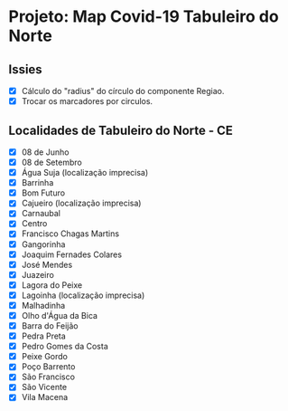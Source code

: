 # Projeto: Map Covid-19 Tabuleiro do Norte

## Issies

- [x] Cálculo do "radius" do círculo do componente Regiao.
- [x] Trocar os marcadores por circulos.

## Localidades de Tabuleiro do Norte - CE

- [x] 08 de Junho
- [x] 08 de Setembro
- [x] Água Suja (localização imprecisa)
- [x] Barrinha
- [x] Bom Futuro
- [x] Cajueiro (localização imprecisa)
- [x] Carnaubal
- [x] Centro
- [x] Francisco Chagas Martins
- [x] Gangorinha
- [x] Joaquim Fernades Colares
- [x] José Mendes
- [x] Juazeiro
- [x] Lagora do Peixe
- [x] Lagoinha (localização imprecisa)
- [x] Malhadinha
- [x] Olho d'Água da Bica
- [x] Barra do Feijão
- [x] Pedra Preta
- [x] Pedro Gomes da Costa
- [x] Peixe Gordo
- [x] Poço Barrento
- [x] São Francisco
- [x] São Vicente
- [x] Vila Macena
